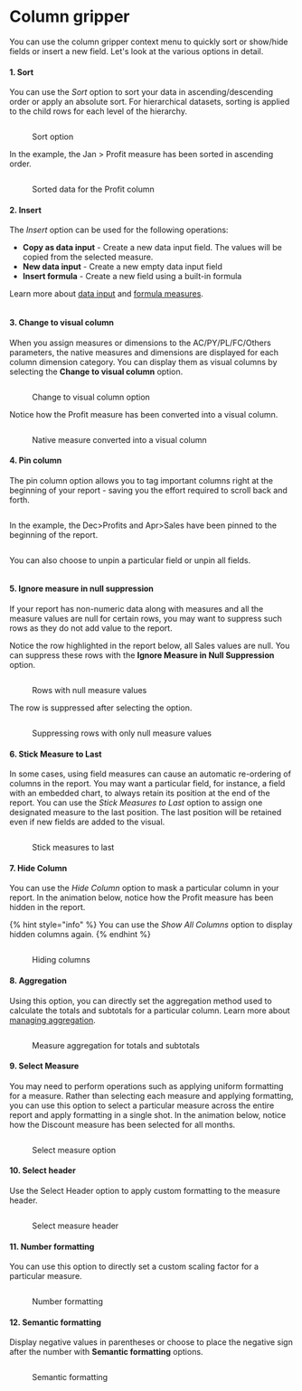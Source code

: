 # Column gripper

You can use the column gripper context menu to quickly sort or show/hide fields or insert a new field. Let's look at the various options in detail.

#### 1. Sort

You can use the _Sort_ option to sort your data in ascending/descending order or apply an absolute sort.  For hierarchical datasets, sorting is applied to the child rows for each level of the hierarchy.

<figure><img src="../../../.gitbook/assets/image (1) (1) (1) (1) (1) (1) (1) (1) (1) (1).png" alt=""><figcaption><p>Sort option</p></figcaption></figure>

In the example, the Jan > Profit measure has been sorted in ascending order.

<figure><img src="../../../.gitbook/assets/image (2) (1) (1) (1) (1) (1) (1).png" alt=""><figcaption><p>Sorted data for the Profit column</p></figcaption></figure>

#### 2. Insert

The _Insert_ option can be used for the following operations:

* **Copy as data input** - Create a new data input field. The values will be copied from the selected measure.
* **New data input** - Create a new empty data input field
* **Insert formula** - Create a new field using a built-in formula

Learn more about [data input](../../4.-adding-business-logic-and-formulae/insert-manual-input-rows.md) and [formula measures](../../4.-adding-business-logic-and-formulae/insert-calculated-columns.md).

<figure><img src="../../../.gitbook/assets/image (29) (2).png" alt=""><figcaption></figcaption></figure>

#### 3. Change to visual column

When you assign measures or dimensions to the AC/PY/PL/FC/Others parameters, the native measures and dimensions are displayed for each column dimension category. You can display them as visual columns by selecting the **Change to visual column** option.

<figure><img src="../../../.gitbook/assets/image (3) (1) (1) (1) (1) (1).png" alt=""><figcaption><p>Change to visual column option</p></figcaption></figure>

Notice how the Profit measure has been converted into a visual column.

<figure><img src="../../../.gitbook/assets/image (4) (1) (1) (1) (1) (1).png" alt=""><figcaption><p>Native measure converted into a visual column</p></figcaption></figure>

#### 4. Pin column

The pin column option allows you to tag important columns right at the beginning of your report - saving you the effort required to scroll back and forth.

<figure><img src="../../../.gitbook/assets/image (31) (3).png" alt=""><figcaption></figcaption></figure>

In the example, the Dec>Profits and Apr>Sales have been pinned to the beginning of the report.

<figure><img src="../../../.gitbook/assets/image (32) (2).png" alt=""><figcaption></figcaption></figure>

You can also choose to unpin a particular field or unpin all fields.

<figure><img src="../../../.gitbook/assets/image (33) (2).png" alt=""><figcaption></figcaption></figure>

#### 5. Ignore measure in null suppression

If your report has non-numeric data along with measures and all the measure values are null for certain rows, you may want to suppress such rows as they do not add value to the report.

Notice the row highlighted in the report below, all Sales values are null. You can suppress these rows with the **Ignore Measure in Null Suppression** option.

<figure><img src="../../../.gitbook/assets/image (1) (1) (1) (1) (1) (1) (1) (1).png" alt=""><figcaption><p>Rows with null measure values</p></figcaption></figure>

The row is suppressed after selecting the option.

<figure><img src="../../../.gitbook/assets/image (1) (1) (1) (1) (1) (1) (1) (1) (1).png" alt=""><figcaption><p>Suppressing rows with only null measure values</p></figcaption></figure>

#### 6. Stick Measure to Last

In some cases, using field measures can cause an automatic re-ordering of columns in the report. You may want a particular field, for instance, a field with an embedded chart,  to always retain its position at the end of the report. You can use the _Stick Measures to Last_ option to assign one designated measure to the last position. The last position will be retained even if new fields are added to the visual.

<figure><img src="../../../.gitbook/assets/image (41) (2).png" alt=""><figcaption><p>Stick measures to last</p></figcaption></figure>

#### 7. Hide Column

You can use the _Hide Column_ option to mask a particular column in your report. In the animation below, notice how the Profit measure has been hidden in the report.&#x20;

{% hint style="info" %}
You can use the _Show All Columns_ option to display hidden columns again.
{% endhint %}

<figure><img src="../../../.gitbook/assets/Hidecolumn.gif" alt=""><figcaption><p>Hiding columns</p></figcaption></figure>

#### 8. Aggregation

Using this option, you can directly set the aggregation method used to calculate the totals and subtotals for a particular column. Learn more about [managing aggregation](../../manage-aggregations/).

<figure><img src="../../../.gitbook/assets/image (46) (3).png" alt=""><figcaption><p>Measure aggregation for totals and subtotals</p></figcaption></figure>

#### 9. Select Measure

You may need to perform operations such as applying uniform formatting for a measure. Rather than selecting each measure and applying formatting, you can use this option to select a particular measure across the entire report and apply formatting in a single shot. In the animation below, notice how the Discount measure has been selected for all months.

<figure><img src="../../../.gitbook/assets/selectmeasure (2).gif" alt=""><figcaption><p>Select measure option</p></figcaption></figure>

#### 10. Select header

Use the Select Header option to apply custom formatting to the measure header.&#x20;

<figure><img src="../../../.gitbook/assets/Untitled Project (1).gif" alt=""><figcaption><p>Select measure header</p></figcaption></figure>

#### 11. Number formatting

You can use this option to directly set a custom scaling factor for a particular measure.

<figure><img src="../../../.gitbook/assets/image (49) (2).png" alt=""><figcaption><p>Number formatting</p></figcaption></figure>

#### 12. Semantic formatting

Display negative values in parentheses or choose to place the negative sign after the number with **Semantic formatting** options.

<figure><img src="../../../.gitbook/assets/image (3) (1) (1) (1) (1).png" alt=""><figcaption><p>Semantic formatting</p></figcaption></figure>

